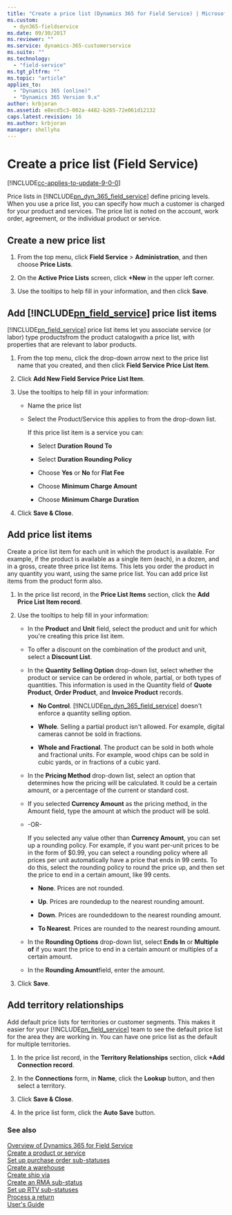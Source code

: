 ```yaml
---
title: "Create a price list (Dynamics 365 for Field Service) | MicrosoftDocs"
ms.custom:
  - dyn365-fieldservice
ms.date: 09/30/2017
ms.reviewer: ""
ms.service: dynamics-365-customerservice
ms.suite: ""
ms.technology: 
  - "field-service"
ms.tgt_pltfrm: ""
ms.topic: "article"
applies_to: 
  - "Dynamics 365 (online)"
  - "Dynamics 365 Version 9.x"
author: krbjoran
ms.assetid: e8ecd5c3-002a-4482-b265-72e061d12132
caps.latest.revision: 16
ms.author: krbjoran
manager: shellyha
---
```

# Create a price list (Field Service)

[!INCLUDE[cc-applies-to-update-9-0-0](../includes/cc_applies_to_update_9_0_0.md)]

Price lists in [!INCLUDE[pn_dyn_365_field_service](../includes/pn-dyn-365-field-service.md)] define pricing levels. When you use a price list, you can specify how much a customer is charged for your product and services. The price list is noted on the account, work order, agreement, or the individual product or service. 
  
<a name="BKMK_CreateNewPriceList"></a>   
## Create a new price list  
  
1.  From the top menu, click **Field Service** > **Administration**, and then choose **Price Lists**.  
  
2.  On the **Active Price Lists** screen, click **+New** in the upper left corner.  
  
3.  Use the tooltips to help fill in your information, and then click **Save**.  
  
<a name="BKMK_AddFieldSvcPriceListItems"></a>   
## Add [!INCLUDE[pn_field_service](../includes/pn-field-service.md)] price list items  
 [!INCLUDE[pn_field_service](../includes/pn-field-service.md)] price list items let you associate service (or labor) type productsfrom the product catalogwith a price list, with properties that are relevant to labor products.  
  
1.  From the top menu, click the drop-down arrow next to the price list name that you created, and then click **Field Service Price List Item**.  
  
2.  Click **Add New Field Service Price List Item**.  
  
3.  Use the tooltips to help fill in your information:  
  
    -   Name the price list  
  
    -   Select the Product/Service this applies to from the drop-down list.  
  
         If this price list item is a service you can:  
  
        -   Select **Duration Round To**  
  
        -   Select **Duration Rounding Policy**  
  
        -   Choose **Yes** or **No** for **Flat Fee**  
  
        -   Choose **Minimum Charge Amount**  
  
        -   Choose **Minimum Charge Duration**  
  
4.  Click **Save & Close**.  
  
<a name="BKMK_AddPriceListItems"></a>   
## Add price list items  
 Create a price list item for each unit in which the product is available. For example, if the product is available as a single item (each), in a dozen, and in a gross, create three price list items. This lets you order the product in any quantity you want, using the same price list. You can add price list items from the product form also.  
  
1. In the price list record, in the **Price List Items** section, click the **Add Price List Item record**.  
  
2. Use the tooltips to help fill in your information:  
  
   - In the **Product** and **Unit** field, select the product and unit for which you're creating this price list item.  
  
   - To offer a discount on the combination of the product and unit, select a **Discount List**.  
  
   - In the **Quantity Selling Option** drop-down list, select whether the product or service can be ordered in whole, partial, or both types of quantities. This information is used in the Quantity field of **Quote Product**, **Order Product**, and **Invoice Product** records.  
  
     - **No Control**. [!INCLUDE[pn_dyn_365_field_service](../includes/pn-dyn-365-field-service.md)] doesn't enforce a quantity selling option.  
  
     - **Whole**. Selling a partial product isn't allowed. For example, digital cameras cannot be sold in fractions.  
  
     - **Whole and Fractional**. The product can be sold in both whole and fractional units. For example, wood chips can be sold in cubic yards, or in fractions of a cubic yard.  
  
   - In the **Pricing Method** drop-down list, select an option that determines how the pricing will be calculated. It could be a certain amount, or a percentage of the current or standard cost.  
  
   - If you selected **Currency Amount** as the pricing method, in the Amount field, type the amount at which the product will be sold.  
  
   - -OR-  
  
      If you selected any value other than **Currency Amount**, you can set up a rounding policy. For example, if you want per-unit prices to be in the form of $0.99, you can select a rounding policy where all prices per unit automatically have a price that ends in 99 cents. To do this, select the rounding policy to round the price up, and then set the price to end in a certain amount, like 99 cents.  
  
     - **None**. Prices are not rounded.  
  
     - **Up**. Prices are roundedup to the nearest rounding amount.  
  
     - **Down**. Prices are roundeddown to the nearest rounding amount.  
  
     - **To Nearest**. Prices are rounded to the nearest rounding amount.  
  
   - In the **Rounding Options** drop-down list, select **Ends In** or **Multiple of** if you want the price to end in a certain amount or multiples of a certain amount.  
  
   - In the **Rounding Amount**field, enter the amount.  
  
3. Click **Save**.  
  
<a name="BKMK_AddTerritoryRelationships"></a>   
## Add territory relationships  
 Add default price lists for territories or customer segments. This makes it easier for your [!INCLUDE[pn_field_service](../includes/pn-field-service.md)] team to see the default price list for the area they are working in. You can have one price list as the default for multiple territories.  
  
1.  In the price list record, in the **Territory Relationships** section, click **+Add Connection record**.  
  
2.  In the **Connections** form, in **Name**, click the **Lookup** button, and then select a territory.  
  
3.  Click **Save & Close**.  
  
4.  In the price list form, click the **Auto Save** button.  
  
### See also    
 [Overview of Dynamics 365 for Field Service](../field-service/overview.md)   
 [Create a product or service](../field-service/create-product-or-service.md)   
 [Set up purchase order sub-statuses](../field-service/set-up-purchase-order-sub-statuses.md)   
 [Create a warehouse](../field-service/create-warehouse.md)   
 [Create ship via](../field-service/create-ship-via.md)   
 [Create an RMA sub-status](../field-service/create-rma-sub-status.md)   
 [Set up RTV sub-statuses](../field-service/set-up-rtv-sub-statuses.md)   
 [Process a return](../field-service/process-return.md)<br>
 [User's Guide](../field-service/user-guide.md)

